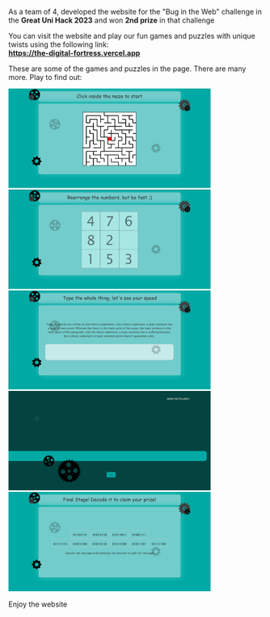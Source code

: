 As a team of 4, developed the website for the "Bug in the Web" challenge in the <b>Great Uni Hack 2023</b> and won <b>2nd prize</b> in that challenge

You can visit the website and play our fun games and puzzles with unique twists using the following link:
<br> 
<b>https://the-digital-fortress.vercel.app</b>

These are some of the games and puzzles in the page. There are many more. Play to find out:

<img src="src/assets/screenshots/maze.png" width = "400"/> <img src="src/assets/screenshots/sliding.png" width = "400"/> 
<img src="src/assets/screenshots/typing.png" width = "400"/> <img src="src/assets/screenshots/pillars.png" width = "400"/> 
<img src="src/assets/screenshots/dragging.png" width = "400"/> 

Enjoy the website
